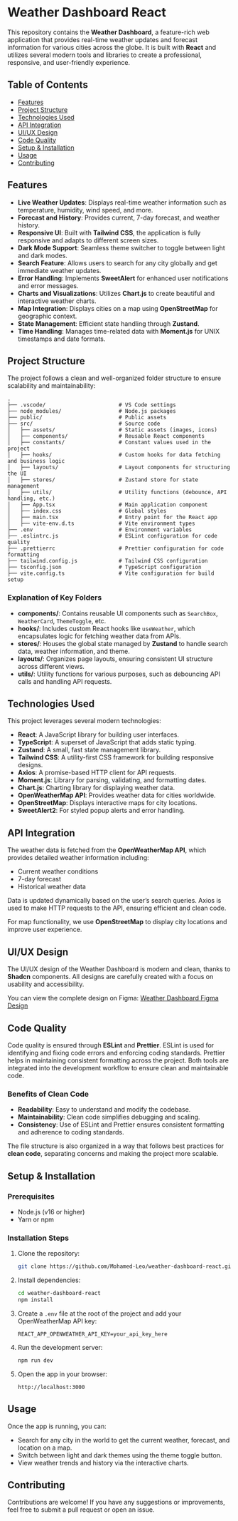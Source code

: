 # Weather Dashboard React

This repository contains the **Weather Dashboard**, a feature-rich web application that provides real-time weather updates and forecast information for various cities across the globe. It is built with **React** and utilizes several modern tools and libraries to create a professional, responsive, and user-friendly experience.

## Table of Contents

- [Features](#features)
- [Project Structure](#project-structure)
- [Technologies Used](#technologies-used)
- [API Integration](#api-integration)
- [UI/UX Design](#uiux-design)
- [Code Quality](#code-quality)
- [Setup & Installation](#setup--installation)
- [Usage](#usage)
- [Contributing](#contributing)

## Features

- **Live Weather Updates**: Displays real-time weather information such as temperature, humidity, wind speed, and more.
- **Forecast and History**: Provides current, 7-day forecast, and weather history.
- **Responsive UI**: Built with **Tailwind CSS**, the application is fully responsive and adapts to different screen sizes.
- **Dark Mode Support**: Seamless theme switcher to toggle between light and dark modes.
- **Search Feature**: Allows users to search for any city globally and get immediate weather updates.
- **Error Handling**: Implements **SweetAlert** for enhanced user notifications and error messages.
- **Charts and Visualizations**: Utilizes **Chart.js** to create beautiful and interactive weather charts.
- **Map Integration**: Displays cities on a map using **OpenStreetMap** for geographic context.
- **State Management**: Efficient state handling through **Zustand**.
- **Time Handling**: Manages time-related data with **Moment.js** for UNIX timestamps and date formats.

## Project Structure

The project follows a clean and well-organized folder structure to ensure scalability and maintainability:

```plaintext
.
├── .vscode/                       # VS Code settings
├── node_modules/                  # Node.js packages
├── public/                        # Public assets
├── src/                           # Source code
│   ├── assets/                    # Static assets (images, icons)
│   ├── components/                # Reusable React components
│   ├── constants/                 # Constant values used in the project
│   ├── hooks/                     # Custom hooks for data fetching and business logic
│   ├── layouts/                   # Layout components for structuring the UI
│   ├── stores/                    # Zustand store for state management
│   ├── utils/                     # Utility functions (debounce, API handling, etc.)
│   ├── App.tsx                    # Main application component
│   ├── index.css                  # Global styles
│   ├── main.tsx                   # Entry point for the React app
│   ├── vite-env.d.ts              # Vite environment types
├── .env                           # Environment variables
├── .eslintrc.js                   # ESLint configuration for code quality
├── .prettierrc                    # Prettier configuration for code formatting
├── tailwind.config.js             # Tailwind CSS configuration
├── tsconfig.json                  # TypeScript configuration
├── vite.config.ts                 # Vite configuration for build setup
```

### Explanation of Key Folders

- **components/**: Contains reusable UI components such as `SearchBox`, `WeatherCard`, `ThemeToggle`, etc.
- **hooks/**: Includes custom React hooks like `useWeather`, which encapsulates logic for fetching weather data from APIs.
- **stores/**: Houses the global state managed by **Zustand** to handle search data, weather information, and theme.
- **layouts/**: Organizes page layouts, ensuring consistent UI structure across different views.
- **utils/**: Utility functions for various purposes, such as debouncing API calls and handling API requests.

## Technologies Used

This project leverages several modern technologies:

- **React**: A JavaScript library for building user interfaces.
- **TypeScript**: A superset of JavaScript that adds static typing.
- **Zustand**: A small, fast state management library.
- **Tailwind CSS**: A utility-first CSS framework for building responsive designs.
- **Axios**: A promise-based HTTP client for API requests.
- **Moment.js**: Library for parsing, validating, and formatting dates.
- **Chart.js**: Charting library for displaying weather data.
- **OpenWeatherMap API**: Provides weather data for cities worldwide.
- **OpenStreetMap**: Displays interactive maps for city locations.
- **SweetAlert2**: For styled popup alerts and error handling.

## API Integration

The weather data is fetched from the **OpenWeatherMap API**, which provides detailed weather information including:

- Current weather conditions
- 7-day forecast
- Historical weather data

Data is updated dynamically based on the user’s search queries. Axios is used to make HTTP requests to the API, ensuring efficient and clean code.

For map functionality, we use **OpenStreetMap** to display city locations and improve user experience.

## UI/UX Design

The UI/UX design of the Weather Dashboard is modern and clean, thanks to **Shadcn** components. All designs are carefully created with a focus on usability and accessibility. 

You can view the complete design on Figma:
[Weather Dashboard Figma Design](https://www.figma.com/design/gz5W5sAroL6yI60h0IBCt7/Weather-Dashboard?node-id=0-1&t=WfNmRCldoIftTqGN-1)

## Code Quality

Code quality is ensured through **ESLint** and **Prettier**. ESLint is used for identifying and fixing code errors and enforcing coding standards. Prettier helps in maintaining consistent formatting across the project. Both tools are integrated into the development workflow to ensure clean and maintainable code.

### Benefits of Clean Code

- **Readability**: Easy to understand and modify the codebase.
- **Maintainability**: Clean code simplifies debugging and scaling.
- **Consistency**: Use of ESLint and Prettier ensures consistent formatting and adherence to coding standards.
  
The file structure is also organized in a way that follows best practices for **clean code**, separating concerns and making the project more scalable.

## Setup & Installation

### Prerequisites

- Node.js (v16 or higher)
- Yarn or npm

### Installation Steps

1. Clone the repository:

   ```bash
   git clone https://github.com/Mohamed-Leo/weather-dashboard-react.git
   ```

2. Install dependencies:

   ```bash
   cd weather-dashboard-react
   npm install
   ```

3. Create a `.env` file at the root of the project and add your OpenWeatherMap API key:

   ```plaintext
   REACT_APP_OPENWEATHER_API_KEY=your_api_key_here
   ```

4. Run the development server:

   ```bash
   npm run dev
   ```

5. Open the app in your browser:

   ```
   http://localhost:3000
   ```

## Usage

Once the app is running, you can:

- Search for any city in the world to get the current weather, forecast, and location on a map.
- Switch between light and dark themes using the theme toggle button.
- View weather trends and history via the interactive charts.

## Contributing

Contributions are welcome! If you have any suggestions or improvements, feel free to submit a pull request or open an issue.